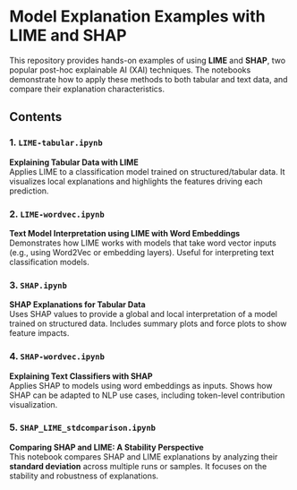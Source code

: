 # Model Explanation Examples with LIME and SHAP

This repository provides hands-on examples of using **LIME** and **SHAP**, two popular post-hoc explainable AI (XAI) techniques. The notebooks demonstrate how to apply these methods to both tabular and text data, and compare their explanation characteristics.

## Contents

### 1. `LIME-tabular.ipynb`
**Explaining Tabular Data with LIME**  
Applies LIME to a classification model trained on structured/tabular data. It visualizes local explanations and highlights the features driving each prediction.

### 2. `LIME-wordvec.ipynb`
**Text Model Interpretation using LIME with Word Embeddings**  
Demonstrates how LIME works with models that take word vector inputs (e.g., using Word2Vec or embedding layers). Useful for interpreting text classification models.

### 3. `SHAP.ipynb`
**SHAP Explanations for Tabular Data**  
Uses SHAP values to provide a global and local interpretation of a model trained on structured data. Includes summary plots and force plots to show feature impacts.

### 4. `SHAP-wordvec.ipynb`
**Explaining Text Classifiers with SHAP**  
Applies SHAP to models using word embeddings as inputs. Shows how SHAP can be adapted to NLP use cases, including token-level contribution visualization.

### 5. `SHAP_LIME_stdcomparison.ipynb`
**Comparing SHAP and LIME: A Stability Perspective**  
This notebook compares SHAP and LIME explanations by analyzing their **standard deviation** across multiple runs or samples. It focuses on the stability and robustness of explanations.
